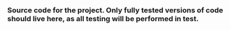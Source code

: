 <h3>Source code for the project.  Only fully tested versions of code should live here, as all testing will be performed in test.</h3>
